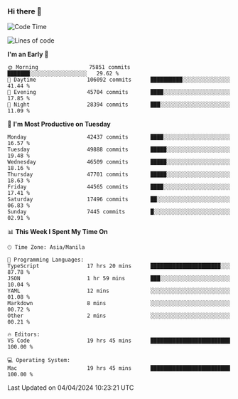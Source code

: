 ### Hi there 👋

<!--START_SECTION:waka-->
![Code Time](http://img.shields.io/badge/Code%20Time-5%2C015%20hrs%2054%20mins-blue)

![Lines of code](https://img.shields.io/badge/From%20Hello%20World%20I%27ve%20Written-116.3%20million%20lines%20of%20code-blue)

**I'm an Early 🐤** 

```text
🌞 Morning                75851 commits       ███████░░░░░░░░░░░░░░░░░░   29.62 % 
🌆 Daytime                106092 commits      ██████████░░░░░░░░░░░░░░░   41.44 % 
🌃 Evening                45704 commits       ████░░░░░░░░░░░░░░░░░░░░░   17.85 % 
🌙 Night                  28394 commits       ███░░░░░░░░░░░░░░░░░░░░░░   11.09 % 
```
📅 **I'm Most Productive on Tuesday** 

```text
Monday                   42437 commits       ████░░░░░░░░░░░░░░░░░░░░░   16.57 % 
Tuesday                  49888 commits       █████░░░░░░░░░░░░░░░░░░░░   19.48 % 
Wednesday                46509 commits       █████░░░░░░░░░░░░░░░░░░░░   18.16 % 
Thursday                 47701 commits       █████░░░░░░░░░░░░░░░░░░░░   18.63 % 
Friday                   44565 commits       ████░░░░░░░░░░░░░░░░░░░░░   17.41 % 
Saturday                 17496 commits       ██░░░░░░░░░░░░░░░░░░░░░░░   06.83 % 
Sunday                   7445 commits        █░░░░░░░░░░░░░░░░░░░░░░░░   02.91 % 
```


📊 **This Week I Spent My Time On** 

```text
🕑︎ Time Zone: Asia/Manila

💬 Programming Languages: 
TypeScript               17 hrs 20 mins      ██████████████████████░░░   87.78 % 
JSON                     1 hr 59 mins        ███░░░░░░░░░░░░░░░░░░░░░░   10.04 % 
YAML                     12 mins             ░░░░░░░░░░░░░░░░░░░░░░░░░   01.08 % 
Markdown                 8 mins              ░░░░░░░░░░░░░░░░░░░░░░░░░   00.72 % 
Other                    2 mins              ░░░░░░░░░░░░░░░░░░░░░░░░░   00.21 % 

🔥 Editors: 
VS Code                  19 hrs 45 mins      █████████████████████████   100.00 % 

💻 Operating System: 
Mac                      19 hrs 45 mins      █████████████████████████   100.00 % 
```


 Last Updated on 04/04/2024 10:23:21 UTC
<!--END_SECTION:waka-->


<!--
**rad182/rad182** is a ✨ _special_ ✨ repository because its `README.md` (this file) appears on your GitHub profile.

Here are some ideas to get you started:

- 🔭 I’m currently working on ...
- 🌱 I’m currently learning ...
- 👯 I’m looking to collaborate on ...
- 🤔 I’m looking for help with ...
- 💬 Ask me about ...
- 📫 How to reach me: ...
- 😄 Pronouns: ...
- ⚡ Fun fact: ...
-->
